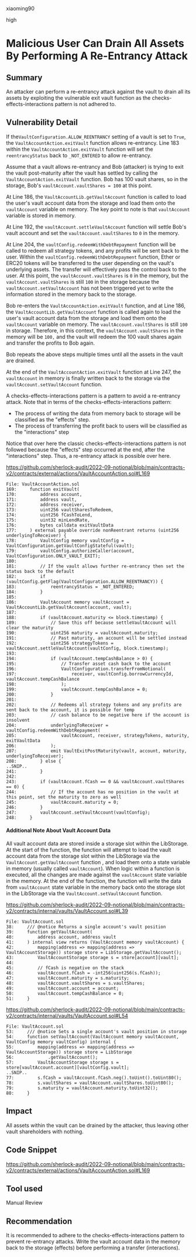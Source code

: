 xiaoming90

high

# Malicious User Can Drain All Assets By Performing A Re-Entrancy Attack

## Summary

An attacker can perform a re-entrancy attack against the vault to drain all its assets by exploiting the vulnerable exit vault function as the checks-effects-interactions pattern is not adhered to.

## Vulnerability Detail

If the`VaultConfiguration.ALLOW_REENTRANCY` setting of a vault is set to `True`, the `VaultAccountAction.exitVault` function allows re-entrancy. Line 183 within the `VaultAccountAction.exitVault` function will set the `reentrancyStatus` back to `_NOT_ENTERED` to allow re-entrancy.

Assume that a vault allows re-entrancy and Bob (attacker) is trying to exit the vault post-maturity after the vault has settled by calling the `VaultAccountAction.exitVault` function. Bob has 100 vault shares, so in the storage, Bob's `vaultAccount.vaultShares = 100` at this point.

At Line 186, the `VaultAccountLib.getVaultAccount` function is called to load the user's vault account data from the storage and load them onto the `vaultAccount` variable on memory. The key point to note is that `vaultAccount` variable is stored in memory.

At Line 192, the `vaultAccount.settleVaultAccount` function will settle Bob's vault account and set the `vaultAccount.vaultShares` to `0` in the memory.

At Line 204, the `vaultConfig.redeemWithDebtRepayment` function will be called to redeem all strategy tokens, and any profits will be sent back to the user. Within the `vaultConfig.redeemWithDebtRepayment` function, Ether or ERC20 tokens will be transferred to the user depending on the vault's underlying assets. The transfer will effectively pass the control back to the user. At this point, the `vaultAccount.vaultShares` is `0` in the memory, but the `vaultAccount.vaultShares` is still `100` in the storage because the `vaultAccount.setVaultAccount` has not been triggered yet to write the information stored in the memory back to the storage.

Bob re-enters the `VaultAccountAction.exitVault` function, and at Line 186, the `VaultAccountLib.getVaultAccount` function is called again to load the user's vault account data from the storage and load them onto the `vaultAccount` variable on memory. The `vaultAccount.vaultShares` is still `100` in storage. Therefore, in this context, the `vaultAccount.vaultShares` in the memory will be `100,` and the vault will redeem the 100 vault shares again and transfer the profits to Bob again.

Bob repeats the above steps multiple times until all the assets in the vault are drained.

At the end of the `VaultAccountAction.exitVault` function at Line 247, the `vaultAccount` in memory is finally written back to the storage via the `vaultAccount.setVaultAccount` function. 

A checks-effects-interactions pattern is a pattern to avoid a re-entrancy attack. Note that in terms of the checks-effects-interactions pattern:

- The process of writing the data from memory back to storage will be classified as the "effects" step.
- The process of transferring the profit back to users will be classified as the "interactions" step 

Notice that over here the classic checks-effects-interactions pattern is not followed because the "effects" step occurred at the end, after the "interactions" step. Thus, a re-entrancy attack is possible over here.

https://github.com/sherlock-audit/2022-09-notional/blob/main/contracts-v2/contracts/external/actions/VaultAccountAction.sol#L169

```solidity
File: VaultAccountAction.sol
169:     function exitVault(
170:         address account,
171:         address vault,
172:         address receiver,
173:         uint256 vaultSharesToRedeem,
174:         uint256 fCashToLend,
175:         uint32 minLendRate,
176:         bytes calldata exitVaultData
177:     ) external payable override nonReentrant returns (uint256 underlyingToReceiver) {
178:         VaultConfig memory vaultConfig = VaultConfiguration.getVaultConfigStateful(vault);
179:         vaultConfig.authorizeCaller(account, VaultConfiguration.ONLY_VAULT_EXIT);
180: 
181:         // If the vault allows further re-entrancy then set the status back to the default
182:         if (vaultConfig.getFlag(VaultConfiguration.ALLOW_REENTRANCY)) {
183:             reentrancyStatus = _NOT_ENTERED;
184:         }
185: 
186:         VaultAccount memory vaultAccount = VaultAccountLib.getVaultAccount(account, vault);
187: 
188:         if (vaultAccount.maturity <= block.timestamp) {
189:             // Save this off because settleVaultAccount will clear the maturity
190:             uint256 maturity = vaultAccount.maturity;
191:             // Past maturity, an account will be settled instead
192:             uint256 strategyTokens = vaultAccount.settleVaultAccount(vaultConfig, block.timestamp);
193: 
194:             if (vaultAccount.tempCashBalance > 0) {
195:                 // Transfer asset cash back to the account
196:                 VaultConfiguration.transferFromNotional(
197:                     receiver, vaultConfig.borrowCurrencyId, vaultAccount.tempCashBalance
198:                 );
199:                 vaultAccount.tempCashBalance = 0;
200:             }
201: 
202:             // Redeems all strategy tokens and any profits are sent back to the account, it is possible for temp
203:             // cash balance to be negative here if the account is insolvent
204:             underlyingToReceiver = vaultConfig.redeemWithDebtRepayment(
205:                 vaultAccount, receiver, strategyTokens, maturity, exitVaultData
206:             );
207:             emit VaultExitPostMaturity(vault, account, maturity, underlyingToReceiver);
208:         } else {
..SNIP..
241:         }
242: 
243:         if (vaultAccount.fCash == 0 && vaultAccount.vaultShares == 0) {
244:             // If the account has no position in the vault at this point, set the maturity to zero as well
245:             vaultAccount.maturity = 0;
246:         }
247:         vaultAccount.setVaultAccount(vaultConfig);
248:     }
```

#### Additional Note About Vault Account Data

All vault account data are stored inside a storage slot within the LibStorage. At the start of the function, the function will attempt to load the vault account data from the storage slot within the LibStorage via the `VaultAccount.getVaultAccount` function , and load them onto a state variable in memory (usually called `vaultAccount`). When logic within a function is executed, all the changes are made against the `vaultAccount` state variable in the memory. At the end of the function, the function will write the data from `vaultAccount` state variable in the memory back onto the storage slot in the LibStorage via the `VaultAccount.setVaultAccount` function.

https://github.com/sherlock-audit/2022-09-notional/blob/main/contracts-v2/contracts/internal/vaults/VaultAccount.sol#L39

```solidity
File: VaultAccount.sol
38:     /// @notice Returns a single account's vault position
39:     function getVaultAccount(
40:         address account, address vault
41:     ) internal view returns (VaultAccount memory vaultAccount) {
42:         mapping(address => mapping(address => VaultAccountStorage)) storage store = LibStorage.getVaultAccount();
43:         VaultAccountStorage storage s = store[account][vault];
44: 
45:         // fCash is negative on the stack
46:         vaultAccount.fCash = -int256(uint256(s.fCash));
47:         vaultAccount.maturity = s.maturity;
48:         vaultAccount.vaultShares = s.vaultShares;
49:         vaultAccount.account = account;
50:         vaultAccount.tempCashBalance = 0;
51:     }
```

https://github.com/sherlock-audit/2022-09-notional/blob/main/contracts-v2/contracts/internal/vaults/VaultAccount.sol#L54

```solidity
File: VaultAccount.sol
53:     /// @notice Sets a single account's vault position in storage
54:     function setVaultAccount(VaultAccount memory vaultAccount, VaultConfig memory vaultConfig) internal {
55:         mapping(address => mapping(address => VaultAccountStorage)) storage store = LibStorage
56:             .getVaultAccount();
57:         VaultAccountStorage storage s = store[vaultAccount.account][vaultConfig.vault];
..SNIP..
77:         s.fCash = vaultAccount.fCash.neg().toUint().toUint80();
78:         s.vaultShares = vaultAccount.vaultShares.toUint80();
79:         s.maturity = vaultAccount.maturity.toUint32();
80:     }
```

## Impact

All assets within the vault can be drained by the attacker, thus leaving other vault shareholders with nothing.

## Code Snippet

https://github.com/sherlock-audit/2022-09-notional/blob/main/contracts-v2/contracts/external/actions/VaultAccountAction.sol#L169

## Tool used

Manual Review

## Recommendation

It is recommended to adhere to the checks-effects-interactions pattern to prevent re-entrancy attacks. Write the vault account data in the memory back to the storage (effects) before performing a transfer (interactions).